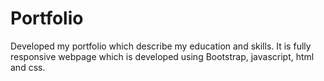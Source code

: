 # Portfolio
Developed my portfolio which describe my education and skills. It is fully responsive webpage which is developed using Bootstrap, javascript, html and css.
